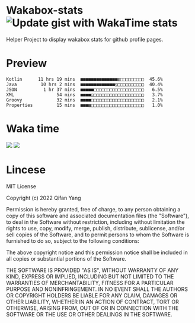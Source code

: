  # Wakabox-stats ![Update gist with WakaTime stats](https://github.com/underwindfall/wakabox-stats/workflows/Update%20gist%20with%20WakaTime%20stats/badge.svg)

  Helper Project to display wakabox stats for github profile pages. 
 # Preview 
  
  ```  
 Kotlin      11 hrs 19 mins  ■■■■■■■■■■■■■■▥□□□□□□□□□  45.6%
Java         10 hrs 2 mins  ■■■■■■■■■■■■■◱□□□□□□□□□□  40.4%
JSON          1 hr 37 mins  ■■■■■□□□□□□□□□□□□□□□□□□□   6.5%
XML                54 mins  ■■■■◱□□□□□□□□□□□□□□□□□□□   3.7%
Groovy             32 mins  ■■■■□□□□□□□□□□□□□□□□□□□□   2.1%
Properties         15 mins  ■■■▦□□□□□□□□□□□□□□□□□□□□   1.0% 
 ``` 
  
 
 
  
  # Waka time 

  ![](https://wakatime.com/share/@underwindfall/04fb31b6-0c1f-434d-b3a5-ac5e62f5364c.svg)
  ![](https://wakatime.com/share/@underwindfall/3d98f640-5c0f-4faf-b8df-1c48dec045b2.svg)
  
  # Lincese 

  MIT License

  Copyright (c) 2022 Qifan Yang
  
  Permission is hereby granted, free of charge, to any person obtaining a copy
  of this software and associated documentation files (the "Software"), to deal
  in the Software without restriction, including without limitation the rights
  to use, copy, modify, merge, publish, distribute, sublicense, and/or sell
  copies of the Software, and to permit persons to whom the Software is
  furnished to do so, subject to the following conditions:
  
  The above copyright notice and this permission notice shall be included in all
  copies or substantial portions of the Software.
  
  THE SOFTWARE IS PROVIDED "AS IS", WITHOUT WARRANTY OF ANY KIND, EXPRESS OR
  IMPLIED, INCLUDING BUT NOT LIMITED TO THE WARRANTIES OF MERCHANTABILITY,
  FITNESS FOR A PARTICULAR PURPOSE AND NONINFRINGEMENT. IN NO EVENT SHALL THE
  AUTHORS OR COPYRIGHT HOLDERS BE LIABLE FOR ANY CLAIM, DAMAGES OR OTHER
  LIABILITY, WHETHER IN AN ACTION OF CONTRACT, TORT OR OTHERWISE, ARISING FROM,
  OUT OF OR IN CONNECTION WITH THE SOFTWARE OR THE USE OR OTHER DEALINGS IN THE
  SOFTWARE.
